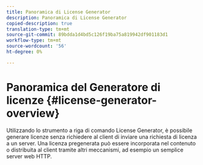 ```yaml
---
title: Panoramica di License Generator
description: Panoramica di License Generator
copied-description: true
translation-type: tm+mt
source-git-commit: 89bdda1d4bd5c126f19ba75a819942df901183d1
workflow-type: tm+mt
source-wordcount: '56'
ht-degree: 0%

---
```



# Panoramica del Generatore di licenze {#license-generator-overview}

Utilizzando lo strumento a riga di comando License Generator, è possibile generare licenze senza richiedere al client di inviare una richiesta di licenza a un server. Una licenza pregenerata può essere incorporata nel contenuto o distribuita al client tramite altri meccanismi, ad esempio un semplice server web HTTP.
